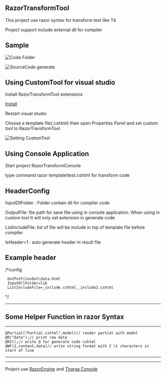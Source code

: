 RazorTransformTool
------

This project use razor syntax for transform text like T4

Project support include external dll for compiler

Sample
------

![Code Folder](http://i.imgur.com/3hDEHsX.jpg)

![SourceCode generate](http://i.imgur.com/aQD1qoT.gif)

Using CustomTool for visual studio
-------

Install RazorTransformTool extensions

[Install](https://visualstudiogallery.msdn.microsoft.com/68d81c9e-3e07-47bd-a0ec-27ab4a80ef02)

Restart visual studio 

Choose a template file(.cshtml) then open Properties Panel and set custom tool to RazorTransformTool

![Setting CustomTool](http://i.imgur.com/MoGYq3e.png)


Using Console Application
-------

Start project RazorTransformConsole

type command razor template\test.cshtml for transform code


HeaderConfig
------
InputDllFolder : Folder contain dll for compiler code

OutputFile:  file path for save file using in console application. When using in custom tool It will only set extension in generate code

ListIncludeFile: list of file will be include in top of template file before compiler

IsHeader=1 : auto generate header in result file


Example header
---

/*config

     OutPutFile=Out\data.html
     InputDllFolder=lib
     ListIncludeFile=_include.cshtml,_include2.cshtml

*/

---


Some Helper Function in razor Syntax
------

---

    @Partial("Partial.cshtml",model)// render partial with model
    @R("Data");// print raw data
    @R2();// write @ for generate code cshtml
    @WF(2,content,data)// write string format with 2 \t characters in start of line

---



---
Project use [RazorEngine](https://github.com/Antaris/RazorEngine) and [Tharga Console](https://github.com/poxet/tharga-console)